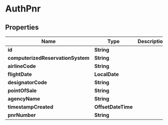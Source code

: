 

# AuthPnr


## Properties

| Name | Type | Description | Notes |
|------------ | ------------- | ------------- | -------------|
|**id** | **String** |  |  [optional] |
|**computerizedReservationSystem** | **String** |  |  [optional] |
|**airlineCode** | **String** |  |  [optional] |
|**flightDate** | **LocalDate** |  |  [optional] |
|**designatorCode** | **String** |  |  [optional] |
|**pointOfSale** | **String** |  |  [optional] |
|**agencyName** | **String** |  |  [optional] |
|**timestampCreated** | **OffsetDateTime** |  |  [optional] |
|**pnrNumber** | **String** |  |  [optional] |



